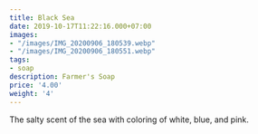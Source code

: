 ```yaml
---
title: Black Sea
date: 2019-10-17T11:22:16.000+07:00
images:
- "/images/IMG_20200906_180539.webp"
- "/images/IMG_20200906_180551.webp"
tags:
- soap
description: Farmer's Soap
price: '4.00'
weight: '4'
---
```

The salty scent of the sea with coloring of white, blue, and pink.